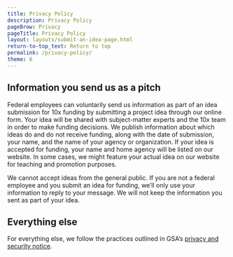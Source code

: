 ```yaml
---
title: Privacy Policy
description: Privacy Policy
pageBrow: Privacy
pageTitle: Privacy Policy
layout: layouts/submit-an-idea-page.html
return-to-top_text: Return to top
permalink: /privacy-policy/
theme: 6
---
```


## Information you send us as a pitch
Federal employees can voluntarily send us information as part of an idea submission for 10x funding by submitting a project idea through our online form. Your idea will be shared with subject-matter experts and the 10x team in order to make funding decisions. We publish information about which ideas do and do not receive funding, along with the date of submission, your name, and the name of your agency or organization. If your idea is accepted for funding, your name and home agency will be listed on our website. In some cases, we might feature your actual idea on our website for teaching and promotion purposes.

We cannot accept ideas from the general public. If you are not a federal employee and you submit an idea for funding, we’ll only use your information to reply to your message. We will not keep the information you sent as part of your idea.

## Everything else
For everything else, we follow the practices outlined in GSA’s [privacy and security notice](https://www.gsa.gov/website-information/privacy-and-security-notice).